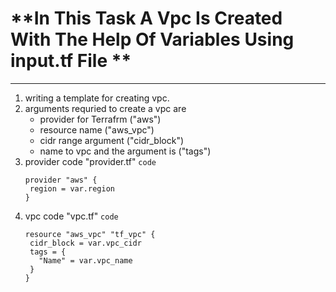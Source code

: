 # **In This Task A Vpc Is Created With The Help Of Variables Using input.tf File **

---

1. writing a template for creating vpc.
2. arguments requried to create a vpc are
     - provider for Terrafrm ("aws")
     - resource name ("aws_vpc")
     - cidr range argument ("cidr_block")
     - name to vpc and the argument is ("tags")
3. provider code "provider.tf"
   `code`
   ```
   provider "aws" {
    region = var.region
   }

   ```
4. vpc code "vpc.tf"
   `code`
   ```
   resource "aws_vpc" "tf_vpc" {
    cidr_block = var.vpc_cidr
    tags = {
      "Name" = var.vpc_name
    }
   }
   ```